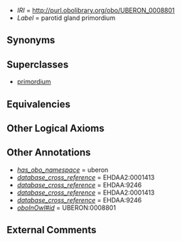  * *IRI* = http://purl.obolibrary.org/obo/UBERON_0008801
 * *Label* = parotid gland primordium

## Synonyms


## Superclasses

 * [primordium](../../UBERON/48/UBERON_0001048.md)

## Equivalencies


## Other Logical Axioms


## Other Annotations

 * *[has_obo_namespace](../../ce/oboInOwl#hasOBONamespace.md)* = uberon
 * *[database_cross_reference](../../ef/oboInOwl#hasDbXref.md)* = EHDAA2:0001413
 * *[database_cross_reference](../../ef/oboInOwl#hasDbXref.md)* = EHDAA:9246
 * *[database_cross_reference](../../ef/oboInOwl#hasDbXref.md)* = EHDAA2:0001413
 * *[database_cross_reference](../../ef/oboInOwl#hasDbXref.md)* = EHDAA:9246
 * *[oboInOwl#id](../../id/oboInOwl#id.md)* = UBERON:0008801

## External Comments


